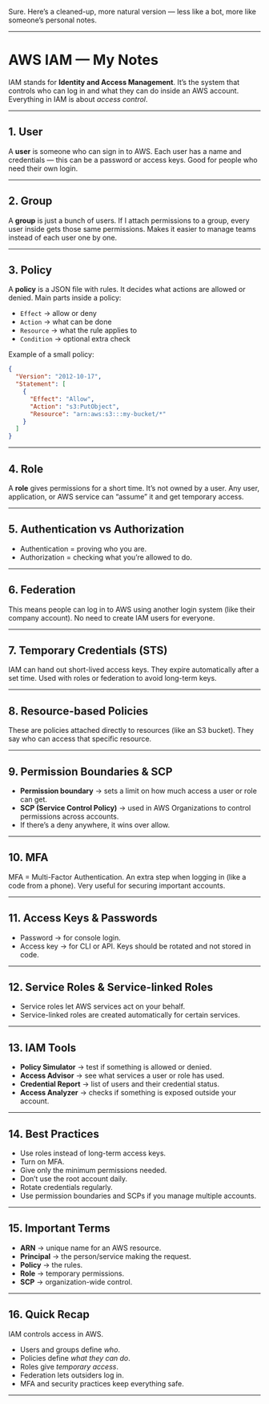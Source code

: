 Sure. Here’s a cleaned-up, more natural version — less like a bot, more like someone’s personal notes.

---

# AWS IAM — My Notes

IAM stands for **Identity and Access Management**.
It’s the system that controls who can log in and what they can do inside an AWS account.
Everything in IAM is about *access control*.

---

## 1. User

A **user** is someone who can sign in to AWS.
Each user has a name and credentials — this can be a password or access keys.
Good for people who need their own login.

---

## 2. Group

A **group** is just a bunch of users.
If I attach permissions to a group, every user inside gets those same permissions.
Makes it easier to manage teams instead of each user one by one.

---

## 3. Policy

A **policy** is a JSON file with rules.
It decides what actions are allowed or denied.
Main parts inside a policy:

* `Effect` → allow or deny
* `Action` → what can be done
* `Resource` → what the rule applies to
* `Condition` → optional extra check

Example of a small policy:

```json
{
  "Version": "2012-10-17",
  "Statement": [
    {
      "Effect": "Allow",
      "Action": "s3:PutObject",
      "Resource": "arn:aws:s3:::my-bucket/*"
    }
  ]
}
```

---

## 4. Role

A **role** gives permissions for a short time.
It’s not owned by a user.
Any user, application, or AWS service can “assume” it and get temporary access.

---

## 5. Authentication vs Authorization

* Authentication = proving who you are.
* Authorization = checking what you’re allowed to do.

---

## 6. Federation

This means people can log in to AWS using another login system (like their company account).
No need to create IAM users for everyone.

---

## 7. Temporary Credentials (STS)

IAM can hand out short-lived access keys.
They expire automatically after a set time.
Used with roles or federation to avoid long-term keys.

---

## 8. Resource-based Policies

These are policies attached directly to resources (like an S3 bucket).
They say who can access that specific resource.

---

## 9. Permission Boundaries & SCP

* **Permission boundary** → sets a limit on how much access a user or role can get.
* **SCP (Service Control Policy)** → used in AWS Organizations to control permissions across accounts.
* If there’s a deny anywhere, it wins over allow.

---

## 10. MFA

MFA = Multi-Factor Authentication.
An extra step when logging in (like a code from a phone).
Very useful for securing important accounts.

---

## 11. Access Keys & Passwords

* Password → for console login.
* Access key → for CLI or API.
  Keys should be rotated and not stored in code.

---

## 12. Service Roles & Service-linked Roles

* Service roles let AWS services act on your behalf.
* Service-linked roles are created automatically for certain services.

---

## 13. IAM Tools

* **Policy Simulator** → test if something is allowed or denied.
* **Access Advisor** → see what services a user or role has used.
* **Credential Report** → list of users and their credential status.
* **Access Analyzer** → checks if something is exposed outside your account.

---

## 14. Best Practices

* Use roles instead of long-term access keys.
* Turn on MFA.
* Give only the minimum permissions needed.
* Don’t use the root account daily.
* Rotate credentials regularly.
* Use permission boundaries and SCPs if you manage multiple accounts.

---

## 15. Important Terms

* **ARN** → unique name for an AWS resource.
* **Principal** → the person/service making the request.
* **Policy** → the rules.
* **Role** → temporary permissions.
* **SCP** → organization-wide control.

---

## 16. Quick Recap

IAM controls access in AWS.

* Users and groups define *who*.
* Policies define *what they can do*.
* Roles give *temporary access*.
* Federation lets outsiders log in.
* MFA and security practices keep everything safe.

---

